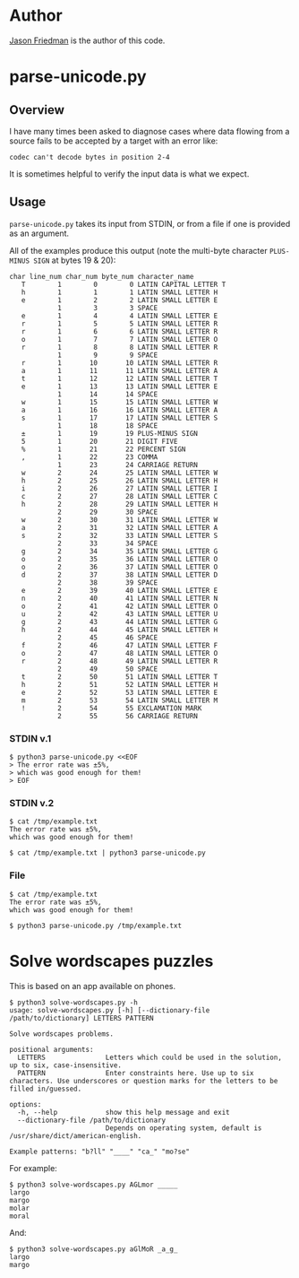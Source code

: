 # Author
[Jason Friedman](https://www.linkedin.com/in/jasonfriedmantechnology/) is the author of this code.

# parse-unicode.py
## Overview
I have many times been asked to diagnose cases where data flowing from a source fails to be accepted by a target with an error like:

    codec can't decode bytes in position 2-4

It is sometimes helpful to verify the input data is what we expect.

## Usage
`parse-unicode.py` takes its input from STDIN, or from a file if one is provided as an argument.

All of the examples produce this output (note the multi-byte character `PLUS-MINUS SIGN` at bytes 19 & 20):

    char line_num char_num byte_num character_name
       T        1        0        0 LATIN CAPITAL LETTER T
       h        1        1        1 LATIN SMALL LETTER H
       e        1        2        2 LATIN SMALL LETTER E
                1        3        3 SPACE
       e        1        4        4 LATIN SMALL LETTER E
       r        1        5        5 LATIN SMALL LETTER R
       r        1        6        6 LATIN SMALL LETTER R
       o        1        7        7 LATIN SMALL LETTER O
       r        1        8        8 LATIN SMALL LETTER R
                1        9        9 SPACE
       r        1       10       10 LATIN SMALL LETTER R
       a        1       11       11 LATIN SMALL LETTER A
       t        1       12       12 LATIN SMALL LETTER T
       e        1       13       13 LATIN SMALL LETTER E
                1       14       14 SPACE
       w        1       15       15 LATIN SMALL LETTER W
       a        1       16       16 LATIN SMALL LETTER A
       s        1       17       17 LATIN SMALL LETTER S
                1       18       18 SPACE
       ±        1       19       19 PLUS-MINUS SIGN
       5        1       20       21 DIGIT FIVE
       %        1       21       22 PERCENT SIGN
       ,        1       22       23 COMMA
                1       23       24 CARRIAGE RETURN
       w        2       24       25 LATIN SMALL LETTER W
       h        2       25       26 LATIN SMALL LETTER H
       i        2       26       27 LATIN SMALL LETTER I
       c        2       27       28 LATIN SMALL LETTER C
       h        2       28       29 LATIN SMALL LETTER H
                2       29       30 SPACE
       w        2       30       31 LATIN SMALL LETTER W
       a        2       31       32 LATIN SMALL LETTER A
       s        2       32       33 LATIN SMALL LETTER S
                2       33       34 SPACE
       g        2       34       35 LATIN SMALL LETTER G
       o        2       35       36 LATIN SMALL LETTER O
       o        2       36       37 LATIN SMALL LETTER O
       d        2       37       38 LATIN SMALL LETTER D
                2       38       39 SPACE
       e        2       39       40 LATIN SMALL LETTER E
       n        2       40       41 LATIN SMALL LETTER N
       o        2       41       42 LATIN SMALL LETTER O
       u        2       42       43 LATIN SMALL LETTER U
       g        2       43       44 LATIN SMALL LETTER G
       h        2       44       45 LATIN SMALL LETTER H
                2       45       46 SPACE
       f        2       46       47 LATIN SMALL LETTER F
       o        2       47       48 LATIN SMALL LETTER O
       r        2       48       49 LATIN SMALL LETTER R
                2       49       50 SPACE
       t        2       50       51 LATIN SMALL LETTER T
       h        2       51       52 LATIN SMALL LETTER H
       e        2       52       53 LATIN SMALL LETTER E
       m        2       53       54 LATIN SMALL LETTER M
       !        2       54       55 EXCLAMATION MARK
                2       55       56 CARRIAGE RETURN

### STDIN v.1

    $ python3 parse-unicode.py <<EOF
    > The error rate was ±5%,
    > which was good enough for them!
    > EOF

### STDIN v.2

    $ cat /tmp/example.txt
    The error rate was ±5%,
    which was good enough for them!

    $ cat /tmp/example.txt | python3 parse-unicode.py

### File
    $ cat /tmp/example.txt
    The error rate was ±5%,
    which was good enough for them!
     
    $ python3 parse-unicode.py /tmp/example.txt 

# Solve wordscapes puzzles
This is based on an app available on phones.

    $ python3 solve-wordscapes.py -h
    usage: solve-wordscapes.py [-h] [--dictionary-file /path/to/dictionary] LETTERS PATTERN
    
    Solve wordscapes problems.
    
    positional arguments:
      LETTERS               Letters which could be used in the solution, up to six, case-insensitive.
      PATTERN               Enter constraints here. Use up to six characters. Use underscores or question marks for the letters to be filled in/guessed.
    
    options:
      -h, --help            show this help message and exit
      --dictionary-file /path/to/dictionary
                            Depends on operating system, default is /usr/share/dict/american-english.
    
    Example patterns: "b?ll" "____" "ca_" "mo?se"

For example:

    $ python3 solve-wordscapes.py AGLmor _____
    largo
    margo
    molar
    moral

And:

    $ python3 solve-wordscapes.py aGlMoR _a_g_
    largo
    margo
